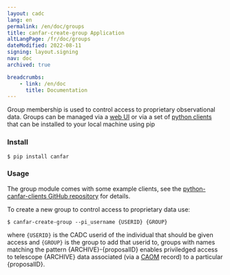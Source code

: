 ```yaml
---
layout: cadc
lang: en
permalink: /en/doc/groups
title: canfar-create-group Application
altLangPage: /fr/doc/groups
dateModified: 2022-08-11
signing: layout.signing
nav: doc
archived: true

breadcrumbs:
    - link: /en/doc
      title: Documentation
---
```


<p>Group membership is used to control access to proprietary observational data.  Groups can be managed via a <a href="/en/groups/">web UI</a> or via a set of 
<a rel="external" href="https://github.com/canfar/python-canfar-clients/tree/master/canfar-clients">python clients</a> that can be installed to your local machine using pip</p>

<h3>Install</h3>
<pre><code>$ pip install canfar</code></pre>

<h3>Usage</h3>
<p> The group module comes with some example clients, see the <a href="https://github.com/canfar/python-canfar-clients">python-canfar-clients GitHub repository</a> for details.  </p>

<p>To create a new group to control access to proprietary data use:</p>

<pre><code>$ canfar-create-group --pi_username {USERID} {GROUP}</code></pre>

<p>where <code>{USERID}</code> is the CADC userid of the individual that should be given access and <code>{GROUP}</code> is the group
to add that userid to, groups with names matching the pattern {ARCHIVE}-{proposalID} enables priviledged access to telescope {ARCHIVE} data
associated (via a <a href="../caom">CAOM</a> record) to a particular {proposalID}.
